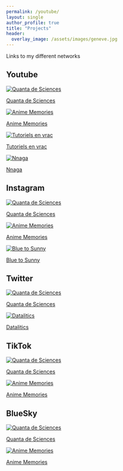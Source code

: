 ```yaml
---
permalink: /youtube/
layout: single
author_profile: true
title: "Projects"
header:
  overlay_image: /assets/images/geneve.jpg
---
```


Links to my different networks

## Youtube

<div class="icon-grid">
  <a href="https://www.youtube.com/@sciences.quanta">
    <img src="/assets/icons/quanta.png" alt="Quanta de Sciences">
    <p>Quanta de Sciences</p>
  </a>
  <a href="https://www.youtube.com/@animemememories">
    <img src="/assets/icons/anime.png" alt="Anime Memories">
    <p>Anime Memories</p>
  </a>
  <a href="https://www.youtube.com/channel/UCo-qkV187HhALYFvtq8fYxA">
    <img src="/assets/icons/tutorial.png" alt="Tutoriels en vrac">
    <p>Tutoriels en vrac</p>
  </a>
  <a href="https://www.youtube.com/@Gaspa93100">
    <img src="/assets/icons/nnaga.png" alt="Nnaga">
    <p>Nnaga</p>
  </a>
</div>

## Instagram

<div class="icon-grid">
  <a href="https://www.instagram.com/sciences.quanta">
    <img src="/assets/icons/quanta.png" alt="Quanta de Sciences">
    <p>Quanta de Sciences</p>
  </a>
  <a href="https://www.instagram.com/ani_mememories/">
    <img src="/assets/icons/anime.png" alt="Anime Memories">
    <p>Anime Memories</p>
  </a>
  <a href="https://www.instagram.com/blueto_sunny/">
    <img src="/assets/icons/tutorial.png" alt="Blue to Sunny">
    <p>Blue to Sunny</p>
  </a>
</div>

## Twitter

<div class="icon-grid">
  <a href="https://x.com/sciencesquanta">
    <img src="/assets/icons/quanta.png" alt="Quanta de Sciences">
    <p>Quanta de Sciences</p>
  </a>
</div>

<div class="icon-grid">
  <a href="https://x.com/datalitics">
    <img src="/assets/icons/datalitics.png" alt="Datalitics">
    <p>Datalitics</p>
  </a>
</div>

## TikTok

<div class="icon-grid">
  <a href="https://www.tiktok.com/@sciences.quanta">
    <img src="/assets/icons/quanta.png" alt="Quanta de Sciences">
    <p>Quanta de Sciences</p>
  </a>
  <a href="https://www.youtube.com/@animemememories">
    <img src="/assets/icons/anime.png" alt="Anime Memories">
    <p>Anime Memories</p>
  </a>
</div>

## BlueSky

<div class="icon-grid">
  <a href="https://www.tiktok.com/@sciences.quanta">
    <img src="/assets/icons/quanta.png" alt="Quanta de Sciences">
    <p>Quanta de Sciences</p>
  </a>
  <a href="https://bsky.app/profile/datalitics.bsky.social">
    <img src="/assets/icons/datalitics.png" alt="Anime Memories">
    <p>Anime Memories</p>
  </a>
</div>


